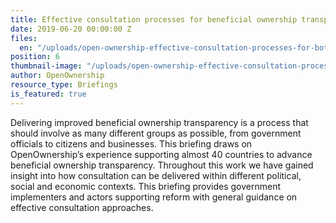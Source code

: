 ```yaml
---
title: Effective consultation processes for beneficial ownership transparency reform
date: 2019-06-20 00:00:00 Z
files:
  en: "/uploads/open-ownership-effective-consultation-processes-for-bot.pdf"
position: 6
thumbnail-image: "/uploads/open-ownership-effective-consultation-processes-for-bot-thumbnail.png"
author: OpenOwnership
resource_type: Briefings
is_featured: true
---
```


Delivering improved beneficial ownership transparency is a process that should
involve as many different groups as possible, from government officials to
citizens and businesses. This briefing draws on OpenOwnership’s experience
supporting almost 40 countries to advance beneficial ownership transparency.
Throughout this work we have gained insight into how consultation can be
delivered within different political, social and economic contexts. This briefing
provides government implementers and actors supporting reform with general
guidance on effective consultation approaches.
